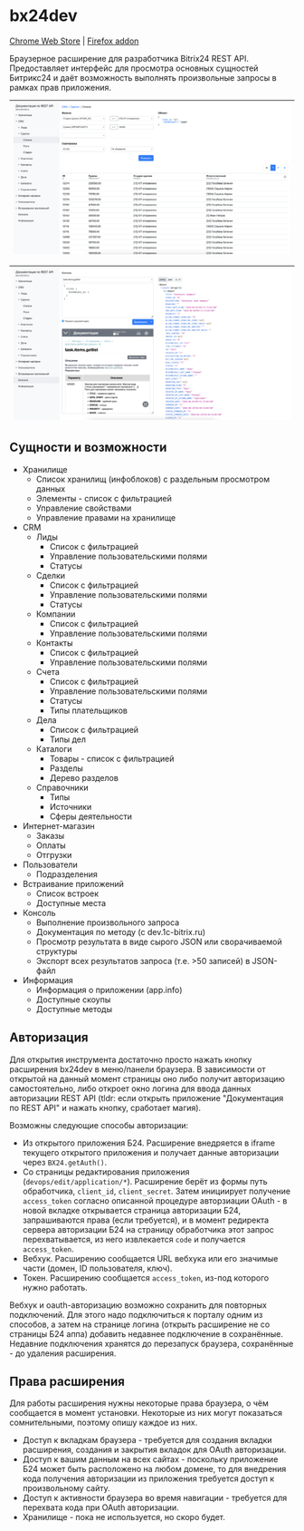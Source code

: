# bx24dev

[Chrome Web Store](https://chrome.google.com/webstore/detail/bx24dev/kfgdjkelnopegmkhnknblmhhomlmofan/related) | [Firefox addon](https://addons.mozilla.org/en-US/firefox/addon/bx24dev/)

Браузерное расширение для разработчика Bitrix24 REST API. Предоставляет интерфейс для просмотра основных сущностей Битрикс24 
и даёт возможность выполнять произвольные запросы в рамках прав приложения.

| ![Deals list screenshot](docs/deals.png) |
| ------ |

| ![Console screenshot](docs/console.png) |
| ------ |

## Сущности и возможности
* Хранилище
  * Список хранилищ (инфоблоков) с раздельным просмотром данных
  * Элементы - список с фильтрацией
  * Управление свойствами
  * Управление правами на хранилище
* CRM
  * Лиды 
    * Список с фильтрацией
    * Управление пользовательскими полями
    * Статусы
  * Сделки
    * Список с фильтрацией
    * Управление пользовательскими полями
    * Статусы
  * Компании
    * Список с фильтрацией
    * Управление пользовательскими полями
  * Контакты
    * Список с фильтрацией
    * Управление пользовательскими полями
  * Счета
    * Список с фильтрацией
    * Управление пользовательскими полями
    * Статусы
    * Типы плательщиков
  * Дела
    * Список с фильтрацией
    * Типы дел
  * Каталоги
    * Товары - список с фильтрацией
    * Разделы
    * Дерево разделов
  * Справочники
    * Типы
    * Источники
    * Сферы деятельности
* Интернет-магазин
  * Заказы
  * Оплаты
  * Отгрузки
* Пользователи
  * Подразделения
* Встраивание приложений
  * Список встроек
  * Доступные места
* Консоль
  * Выполнение произвольного запроса
  * Документация по методу (с dev.1c-bitrix.ru)
  * Просмотр результата в виде сырого JSON или сворачиваемой структуры
  * Экспорт всех результатов запроса (т.е. >50 записей) в JSON-файл
* Информация
  * Информация о приложении (app.info)
  * Доступные скоупы
  * Доступные методы
  
## Авторизация
Для открытия инструмента достаточно просто нажать кнопку расширения bx24dev в меню/панели браузера. В зависимости от открытой на данный момент страницы
оно либо получит авторизацию самостоятельно, либо откроет окно логина для ввода данных авторизации REST API (tldr: если открыть приложение "Документация по REST API" и нажать кнопку, сработает магия).

Возможны следующие способы авторизации:
* Из открытого приложения Б24. Расширение внедряется в iframe текущего открытого приложения и получает данные авторизации через `BX24.getAuth()`.
* Со страницы редактирования приложения (`devops/edit/application/*`). Расширение берёт из формы путь обработчика, `client_id`, `client_secret`. 
Затем инициирует получение `access_token` согласно описанной процедуре авторзиации OAuth - в новой вкладке открывается страница авторизации Б24, 
запрашиваются права (если требуется), и в момент редиректа сервера авторизации Б24 на страницу обработчика этот запрос перехватывается, 
из него извлекается `code` и получается `access_token`.
* Вебхук. Расширению сообщается URL вебхука или его значимые части (домен, ID пользователя, ключ).
* Токен. Расширению сообщается `access_token`, из-под которого нужно работать.

Вебхук и oauth-авторизацию возможно сохранить для повторных подключений. Для этого надо подключиться к порталу одним из способов, а затем на странице логина (открыть расширение не со страницы Б24 аппа) добавить недавнее подключение в сохранённые. Недавние подключения хранятся до перезапуск браузера, сохранённые - до удаления расширения.

## Права расширения
Для работы расширения нужны некоторые права браузера, о чём сообщается в момент установки. Некоторые из них могут показаться сомнительными, поэтому опишу каждое из них.
* Доступ к вкладкам браузера - требуется для создания вкладки расширения, создания и закрытия вкладок для OAuth авторизации.
* Доступ к вашим данным на всех сайтах   - поскольку приложение Б24 может быть расположено на любом домене, то для внедрения кода получения авторизации из приложения 
требуется доступ к произвольному сайту.
* Доступ к активности браузера во время навигации - требуется для перехвата кода при OAuth авторизации.
* Хранилище - пока не используется, но скоро будет.

